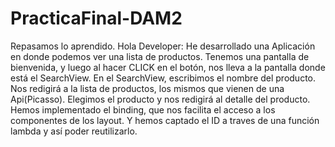 # PracticaFinal-DAM2
Repasamos lo aprendido.
Hola Developer:
He desarrollado una Aplicación en donde podemos ver una lista de productos.
Tenemos una pantalla de bienvenida, y luego al hacer CLICK en el botón, nos lleva a la pantalla donde está el SearchView.
En el SearchView, escribimos el nombre del producto.
Nos redigirá a la lista de productos, los mismos que vienen de una Api(Picasso).
Elegimos el producto y nos redigirá al detalle del producto.
Hemos implementado el binding, que nos facilita el acceso a los componentes de los layout.
Y hemos captado el ID a traves de una función lambda y así poder reutilizarlo.
